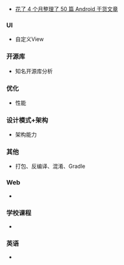 

- [花了 4 个月整理了 50 篇 Android 干货文章](https://juejin.im/post/5940e0f6128fe1006a0d6cd9)



### UI

- 自定义View

### 开源库

- 知名开源库分析

### 优化

- 性能

### 设计模式+架构

- 架构能力

### 其他

- 打包、反编译、混淆、Gradle

### Web

- 

### 学校课程

- 

### 英语

- 
